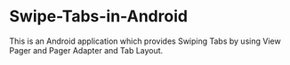 # Swipe-Tabs-in-Android
This is an Android application which provides Swiping Tabs by using View Pager and Pager Adapter and Tab Layout.

